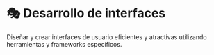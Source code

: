 # 🎭 Desarrollo de interfaces

Diseñar y crear interfaces de usuario eficientes y atractivas utilizando herramientas y frameworks específicos.
